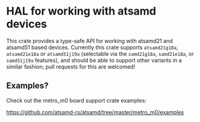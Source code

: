 # HAL for working with atsamd devices

This crate provides a type-safe API for working with atsamd21 and atsamd51 based devices.
Currently this crate supports `atsamd21g18a`, `atsamd21e18a` or `atsamd51j19a` 
(selectable via the `samd21g18a`, `samd21e18a`, or `samd51j19a` features),
and should be able to support other variants in a similar fashion; 
pull requests for this are welcomed!

## Examples?

Check out the metro_m0 board support crate examples:

https://github.com/atsamd-rs/atsamd/tree/master/metro_m0/examples
